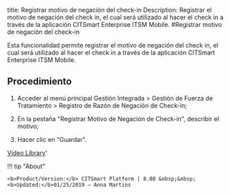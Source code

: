 title: Registrar motivo de negación del check-in
Description: Registrar el motivo de negación del check in, el cual será utilizado al hacer el check in a través de la aplicación CITSmart Enterprise ITSM Mobile.
#Registrar motivo de negación del check-in


Esta funcionalidad permite registrar el motivo de negación del check in, el cual
será utilizado al hacer el check in a través de la aplicación CITSmart
Enterprise ITSM Mobile.

Procedimiento
-----------------

1.  Acceder al menú principal Gestión Integrada \> Gestión de Fuerza de
    Tratamiento \> Registro de Razón de Negación de Check-in;

2.  En la pestaña "Registrar Motivo de Negación de Check-in", describir el
    motivo;

3.  Hacer clic en "Guardar".


<i class='fa fa-youtube-play  fa-2x' style='color:#97ce17;vertical-align: middle;'> </i> [Video Library](https://www.youtube.com/playlist?list=PLB5qK2uzf2ROTLt6Tt7uegzqwpXHX5nA2)'

!!! tip "About"

    <b>Product/Version:</b> CITSmart Platform | 8.00 &nbsp;&nbsp;
    <b>Updated:</b>01/25/2019 – Anna Martins
